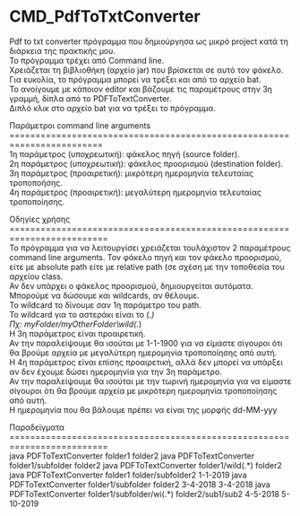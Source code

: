 # CMD_PdfToTxtConverter
Pdf to txt converter πρόγραμμα που δημιούργησα ως μικρό project κατά τη διάρκεια της πρακτικής μου.\
Το πρόγραμμα τρέχει από Command line.\
Χρειάζεται τη βιβλιοθήκη (αρχείο jar) που βρίσκεται σε αυτό τον φάκελο.\
Για ευκολία, το πρόγραμμα μπορεί να τρέξει και από το αρχείο bat.\
Το ανοίγουμε με κάποιον editor και βάζουμε τις παραμέτρους στην 3η γραμμή, δίπλα από το PDFToTextConverter.\
Διπλό κλικ στο αρχείο bat για να τρέξει το πρόγραμμα.

Παράμετροι command line arguments\
========================================================================\
1η παράμετρος (υποχρεωτική): φάκελος πηγή (source folder).\
2η παράμετρος (υποχρεωτική): φάκελος προορισμού (destination folder).\
3η παράμετρος (προαιρετική): μικρότερη ημερομηνία τελευταίας τροποποήσης.\
4η παράμετρος (προαιρετική): μεγαλύτερη ημερομηνία τελευταίας τροποποίησης.

Οδηγίες χρήσης\
=========================================================================\
Το πρόγραμμα για να λειτουργίσει χρειάζεται τουλάχιστον 2 παραμέτρους command line arguments. Τον φάκελο πηγή και τον φάκελο προορισμού, είτε με absolute path είτε με relative path (σε σχέση με την τοποθεσία του αρχείου class.\
Αν δεν υπάρχει ο φάκελος προορισμού, δημιουργείται αυτόματα.\
Μπορούμε να δώσουμε και wildcards, αν θέλουμε.\
Το wildcard το δίνουμε σαν 1η παράμετρο του path.\
To wildcard για το αστεράκι είναι το (.*)\
Πχ: myFolder/myOtherFolder\wild(.*)\
Η 3η παράμετρος είναι προαιρετική.\
Αν την παραλείψουμε θα ισούται με 1-1-1900 για να είμαστε σίγουροι ότι θα βρούμε αρχεία με μεγαλύτερη ημερομηνία τροποποίησης από αυτή.\
Η 4η παράμετρος είναι επίσης προαιρετική, αλλά δεν μπορεί να υπάρξει αν δεν έχουμε δώσει ημερομηνία για την 3η παράμετρο.\
Αν την παραλείψουμε θα ισούται με την τωρινή ημερομηνία για να είμαστε σίγουροι ότι θα βρούμε αρχεία με μικρότερη ημερομηνία τροποποίησης από αυτή.\
Η ημερομηνία που θα βάλουμε πρέπει να είναι της μορφής dd-MM-yyy

Παραδείγματα\
=========================================================================\
java PDFToTextConverter folder1 folder2
java PDFToTextConverter folder1/subfolder folder2
java PDFToTextConverter folder1/wild(.\*) folder2 
java PDFToTextConverter folder1 folder/subfolder2 1-1-2019
java PDFToTextConverter folder1/subfolder folder2 3-4-2018 3-4-2018
java PDFToTextConverter folder1/subfolder/wi(.*) folder2/sub1/sub2 4-5-2018 5-10-2019

